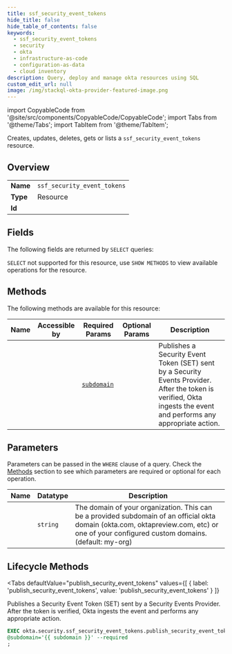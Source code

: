 ```yaml
--- 
title: ssf_security_event_tokens
hide_title: false
hide_table_of_contents: false
keywords:
  - ssf_security_event_tokens
  - security
  - okta
  - infrastructure-as-code
  - configuration-as-data
  - cloud inventory
description: Query, deploy and manage okta resources using SQL
custom_edit_url: null
image: /img/stackql-okta-provider-featured-image.png
---
```


import CopyableCode from '@site/src/components/CopyableCode/CopyableCode';
import Tabs from '@theme/Tabs';
import TabItem from '@theme/TabItem';

Creates, updates, deletes, gets or lists a <code>ssf_security_event_tokens</code> resource.

## Overview
<table><tbody>
<tr><td><b>Name</b></td><td><code>ssf_security_event_tokens</code></td></tr>
<tr><td><b>Type</b></td><td>Resource</td></tr>
<tr><td><b>Id</b></td><td><CopyableCode code="okta.security.ssf_security_event_tokens" /></td></tr>
</tbody></table>

## Fields

The following fields are returned by `SELECT` queries:

`SELECT` not supported for this resource, use `SHOW METHODS` to view available operations for the resource.


## Methods

The following methods are available for this resource:

<table>
<thead>
    <tr>
    <th>Name</th>
    <th>Accessible by</th>
    <th>Required Params</th>
    <th>Optional Params</th>
    <th>Description</th>
    </tr>
</thead>
<tbody>
<tr>
    <td><a href="#publish_security_event_tokens"><CopyableCode code="publish_security_event_tokens" /></a></td>
    <td><CopyableCode code="exec" /></td>
    <td><a href="#parameter-subdomain"><code>subdomain</code></a></td>
    <td></td>
    <td>Publishes a Security Event Token (SET) sent by a Security Events Provider. After the token is verified, Okta ingests the event and performs any appropriate action.</td>
</tr>
</tbody>
</table>

## Parameters

Parameters can be passed in the `WHERE` clause of a query. Check the [Methods](#methods) section to see which parameters are required or optional for each operation.

<table>
<thead>
    <tr>
    <th>Name</th>
    <th>Datatype</th>
    <th>Description</th>
    </tr>
</thead>
<tbody>
<tr id="parameter-subdomain">
    <td><CopyableCode code="subdomain" /></td>
    <td><code>string</code></td>
    <td>The domain of your organization. This can be a provided subdomain of an official okta domain (okta.com, oktapreview.com, etc) or one of your configured custom domains. (default: my-org)</td>
</tr>
</tbody>
</table>

## Lifecycle Methods

<Tabs
    defaultValue="publish_security_event_tokens"
    values={[
        { label: 'publish_security_event_tokens', value: 'publish_security_event_tokens' }
    ]}
>
<TabItem value="publish_security_event_tokens">

Publishes a Security Event Token (SET) sent by a Security Events Provider. After the token is verified, Okta ingests the event and performs any appropriate action.

```sql
EXEC okta.security.ssf_security_event_tokens.publish_security_event_tokens 
@subdomain='{{ subdomain }}' --required
;
```
</TabItem>
</Tabs>
